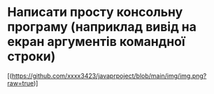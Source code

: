 # Написати просту консольну програму (наприклад вивід на екран аргументів командної строки)
[(https://github.com/xxxx3423/javaprpoject/blob/main/img/img.png?raw=true)]
